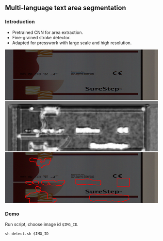 ## Multi-language text area segmentation

### Introduction
- Pretrained CNN for area extraction.
- Fine-grained stroke detector.
- Adapted for presswork with large scale and high resolution.

<img src='ori/7.png' width='800'>
<img src='p1_out/7each2.png' width='800'>
<img src='p2_out/7.png' width='800'>

### Demo
Run script, choose image id `$IMG_ID`.
```
sh detect.sh $IMG_ID
```
